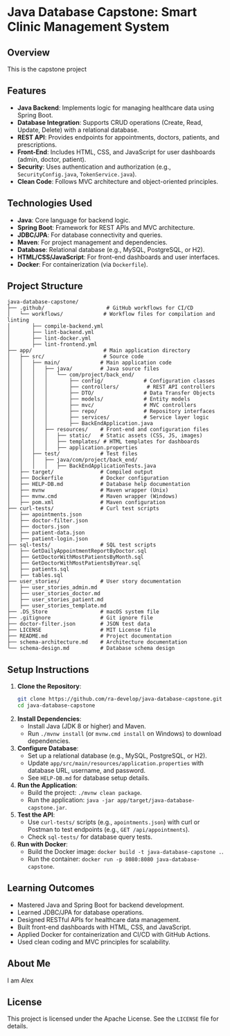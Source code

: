 # Java Database Capstone: Smart Clinic Management System

## Overview
This is the capstone project 

## Features
- **Java Backend**: Implements logic for managing healthcare data using Spring Boot.
- **Database Integration**: Supports CRUD operations (Create, Read, Update, Delete) with a relational database.
- **REST API**: Provides endpoints for appointments, doctors, patients, and prescriptions.
- **Front-End**: Includes HTML, CSS, and JavaScript for user dashboards (admin, doctor, patient).
- **Security**: Uses authentication and authorization (e.g., `SecurityConfig.java`, `TokenService.java`).
- **Clean Code**: Follows MVC architecture and object-oriented principles.

## Technologies Used
- **Java**: Core language for backend logic.
- **Spring Boot**: Framework for REST APIs and MVC architecture.
- **JDBC/JPA**: For database connectivity and queries.
- **Maven**: For project management and dependencies.
- **Database**: Relational database (e.g., MySQL, PostgreSQL, or H2).
- **HTML/CSS/JavaScript**: For front-end dashboards and user interfaces.
- **Docker**: For containerization (via `Dockerfile`).

## Project Structure
```
java-database-capstone/
├── .github/                    # GitHub workflows for CI/CD
│   └── workflows/             # Workflow files for compilation and linting
│       ├── compile-backend.yml
│       ├── lint-backend.yml
│       ├── lint-docker.yml
│       ├── lint-frontend.yml
├── app/                       # Main application directory
│   ├── src/                   # Source code
│   │   ├── main/             # Main application code
│   │   │   ├── java/         # Java source files
│   │   │   │   └── com/project/back_end/
│   │   │   │       ├── config/             # Configuration classes
│   │   │   │       ├── controllers/         # REST API controllers
│   │   │   │       ├── DTO/                # Data Transfer Objects
│   │   │   │       ├── models/             # Entity models
│   │   │   │       ├── mvc/                # MVC controllers
│   │   │   │       ├── repo/               # Repository interfaces
│   │   │   │       ├── services/           # Service layer logic
│   │   │   │       ├── BackEndApplication.java
│   │   │   ├── resources/    # Front-end and configuration files
│   │   │   │   ├── static/   # Static assets (CSS, JS, images)
│   │   │   │   ├── templates/ # HTML templates for dashboards
│   │   │   │   ├── application.properties
│   │   ├── test/             # Test files
│   │   │   ├── java/com/project/back_end/
│   │   │   │   ├── BackEndApplicationTests.java
│   ├── target/               # Compiled output
│   ├── Dockerfile            # Docker configuration
│   ├── HELP-DB.md            # Database help documentation
│   ├── mvnw                  # Maven wrapper (Unix)
│   ├── mvnw.cmd              # Maven wrapper (Windows)
│   ├── pom.xml               # Maven configuration
├── curl-tests/               # Curl test scripts
│   ├── apointments.json
│   ├── doctor-filter.json
│   ├── doctors.json
│   ├── patient-data.json
│   ├── patient-login.json
├── sql-tests/                # SQL test scripts
│   ├── GetDailyAppointmentReportByDoctor.sql
│   ├── GetDoctorWithMostPatientsByMonth.sql
│   ├── GetDoctorWithMostPatientsByYear.sql
│   ├── patients.sql
│   ├── tables.sql
├── user_stories/             # User story documentation
│   ├── user_stories_admin.md
│   ├── user_stories_doctor.md
│   ├── user_stories_patient.md
│   ├── user_stories_template.md
├── .DS_Store                 # macOS system file
├── .gitignore                # Git ignore file
├── doctor-filter.json        # JSON test data
├── LICENSE                   # MIT License file
├── README.md                 # Project documentation
├── schema-architecture.md    # Architecture documentation
└── schema-design.md          # Database schema design
```

## Setup Instructions
1. **Clone the Repository**:
   ```bash
   git clone https://github.com/ra-develop/java-database-capstone.git
   cd java-database-capstone
   ```
2. **Install Dependencies**:
   - Install Java (JDK 8 or higher) and Maven.
   - Run `./mvnw install` (or `mvnw.cmd install` on Windows) to download dependencies.
3. **Configure Database**:
   - Set up a relational database (e.g., MySQL, PostgreSQL, or H2).
   - Update `app/src/main/resources/application.properties` with database URL, username, and password.
   - See `HELP-DB.md` for database setup details.
4. **Run the Application**:
   - Build the project: `./mvnw clean package`.
   - Run the application: `java -jar app/target/java-database-capstone.jar`.
5. **Test the API**:
   - Use `curl-tests/` scripts (e.g., `apointments.json`) with curl or Postman to test endpoints (e.g., `GET /api/appointments`).
   - Check `sql-tests/` for database query tests.
6. **Run with Docker**:
   - Build the Docker image: `docker build -t java-database-capstone .`.
   - Run the container: `docker run -p 8080:8080 java-database-capstone`.

## Learning Outcomes
- Mastered Java and Spring Boot for backend development.
- Learned JDBC/JPA for database operations.
- Designed RESTful APIs for healthcare data management.
- Built front-end dashboards with HTML, CSS, and JavaScript.
- Applied Docker for containerization and CI/CD with GitHub Actions.
- Used clean coding and MVC principles for scalability.

## About Me
I am Alex

## License
This project is licensed under the Apache License. See the `LICENSE` file for details.
